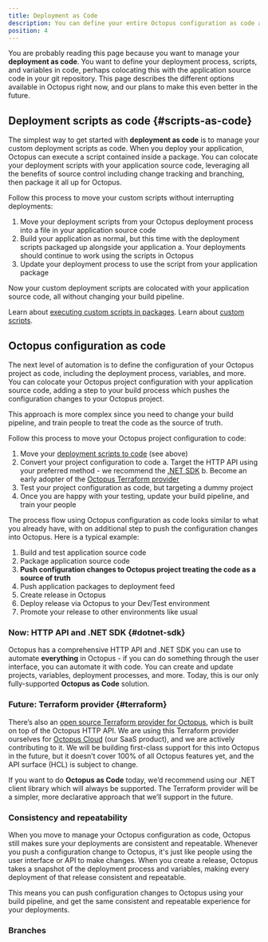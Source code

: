 ```yaml
---
title: Deployment as Code
description: You can define your entire Octopus configuration as code and track it all through source control. This page describes the different options available right now, and our plans to make this even better in the future.
position: 4
---
```


You are probably reading this page because you want to manage your **deployment as code**. You want to define your deployment process, scripts, and variables in code, perhaps colocating this with the application source code in your git repository. This page describes the different options available in Octopus right now, and our plans to make this even better in the future.

## Deployment scripts as code {#scripts-as-code}

The simplest way to get started with **deployment as code** is to manage your custom deployment scripts as code. When you deploy your application, Octopus can execute a script contained inside a package. You can colocate your deployment scripts with your application source code, leveraging all the benefits of source control including change tracking and branching, then package it all up for Octopus.

Follow this process to move your custom scripts without interrupting deployments:

1. Move your deployment scripts from your Octopus deployment process into a file in your application source code
1. Build your application as normal, but this time with the deployment scripts packaged up alongside your application
  a. Your deployments should continue to work using the scripts in Octopus
1. Update your deployment process to use the script from your application package

Now your custom deployment scripts are colocated with your application source code, all without changing your build pipeline.

Learn about [executing custom scripts in packages](/docs/deployment-examples/custom-scripts/scripts-in-packages/index.md).
Learn about [custom scripts](/docs/deployment-examples/custom-scripts/index.md).

## Octopus configuration as code

The next level of automation is to define the configuration of your Octopus project as code, including the deployment process, variables, and more. You can colocate your Octopus project configuration with your application source code, adding a step to your build process which pushes the configuration changes to your Octopus project.

This approach is more complex since you need to change your build pipeline, and train people to treat the code as the source of truth.

Follow this process to move your Octopus project configuration to code:

1. Move your [deployment scripts to code](#scripts-as-code) (see above)
1. Convert your project configuration to code
  a. Target the HTTP API using your preferred method - we recommend the [.NET SDK](#dotnet-sdk)
  b. Become an early adopter of the [Octopus Terraform provider](#terraform)
1. Test your project configuration as code, but targeting a dummy project
1. Once you are happy with your testing, update your build pipeline, and train your people

The process flow using Octopus configuration as code looks similar to what you already have, with on additional step to push the configuration changes into Octopus. Here is a typical example:

1. Build and test application source code
1. Package application source code
1. **Push configuration changes to Octopus project treating the code as a source of truth**
1. Push application packages to deployment feed
1. Create release in Octopus
1. Deploy release via Octopus to your Dev/Test environment
1. Promote your release to other environments like usual 

### Now: HTTP API and .NET SDK {#dotnet-sdk}

Octopus has a comprehensive HTTP API and .NET SDK you can use to automate **everything** in Octopus - if you can do something through the user interface, you can automate it with code. You can create and update projects, variables, deployment processes, and more. Today, this is our only fully-supported **Octopus as Code** solution.

### Future: Terraform provider {#terraform}

There’s also an [open source Terraform provider for Octopus](https://github.com/MattHodge/terraform-provider-octopusdeploy), which is built on top of the Octopus HTTP API. We are using this Terraform provider ourselves for [Octopus Cloud](https://octopus.com/cloud) (our SaaS product), and we are actively contributing to it. We will be building first-class support for this into Octopus in the future, but it doesn’t cover 100% of all Octopus features yet, and the API surface (HCL) is subject to change.

If you want to do **Octopus as Code** today, we’d recommend using our .NET client library which will always be supported. The Terraform provider will be a simpler, more declarative approach that we’ll support in the future.

### Consistency and repeatability

When you move to manage your Octopus configuration as code, Octopus still makes sure your deployments are consistent and repeatable. Whenever you push a configuration change to Octopus, it's just like people using the user interface or API to make changes. When you create a release, Octopus takes a snapshot of the deployment process and variables, making every deployment of that release consistent and repeatable.

This means you can push configuration changes to Octopus using your build pipeline, and get the same consistent and repeatable experience for your deployments.

### Branches


